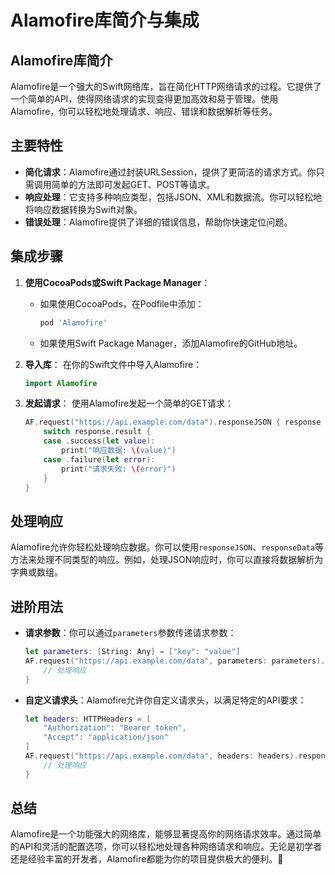 ﻿# Alamofire库简介与集成

## Alamofire库简介

Alamofire是一个强大的Swift网络库，旨在简化HTTP网络请求的过程。它提供了一个简单的API，使得网络请求的实现变得更加高效和易于管理。使用Alamofire，你可以轻松地处理请求、响应、错误和数据解析等任务。

## 主要特性

- **简化请求**：Alamofire通过封装URLSession，提供了更简洁的请求方式。你只需调用简单的方法即可发起GET、POST等请求。
- **响应处理**：它支持多种响应类型，包括JSON、XML和数据流。你可以轻松地将响应数据转换为Swift对象。
- **错误处理**：Alamofire提供了详细的错误信息，帮助你快速定位问题。

## 集成步骤

1. **使用CocoaPods或Swift Package Manager**：
   - 如果使用CocoaPods，在Podfile中添加：
     ```ruby
     pod 'Alamofire'
     ```
   - 如果使用Swift Package Manager，添加Alamofire的GitHub地址。

2. **导入库**：
   在你的Swift文件中导入Alamofire：
   ```swift
   import Alamofire
   ```

3. **发起请求**：
   使用Alamofire发起一个简单的GET请求：
   ```swift
   AF.request("https://api.example.com/data").responseJSON { response in
       switch response.result {
       case .success(let value):
           print("响应数据: \(value)")
       case .failure(let error):
           print("请求失败: \(error)")
       }
   }
   ```

## 处理响应

Alamofire允许你轻松处理响应数据。你可以使用`responseJSON`、`responseData`等方法来处理不同类型的响应。例如，处理JSON响应时，你可以直接将数据解析为字典或数组。

## 进阶用法

- **请求参数**：你可以通过`parameters`参数传递请求参数：
  ```swift
  let parameters: [String: Any] = ["key": "value"]
  AF.request("https://api.example.com/data", parameters: parameters).responseJSON { response in
      // 处理响应
  }
  ```

- **自定义请求头**：Alamofire允许你自定义请求头，以满足特定的API要求：
  ```swift
  let headers: HTTPHeaders = [
      "Authorization": "Bearer token",
      "Accept": "application/json"
  ]
  AF.request("https://api.example.com/data", headers: headers).responseJSON { response in
      // 处理响应
  }
  ```

## 总结

Alamofire是一个功能强大的网络库，能够显著提高你的网络请求效率。通过简单的API和灵活的配置选项，你可以轻松地处理各种网络请求和响应。无论是初学者还是经验丰富的开发者，Alamofire都能为你的项目提供极大的便利。🚀